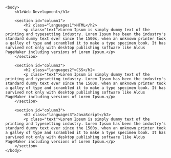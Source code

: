 <!DOCTYPE html>
<html lang="US-en">
    <head>
        <meta charset="utf-8">
        <meta name="viewport" content="width=device-width, initial-scale=1">
        <title>Coursera module-test</title>
        <link rel="stylesheet" href="mystyle.css">
    </head>
    
    <body>
        <h1>Web Development</h1>

        <section id="column1">
            <h2 class="languages1">HTML</h2>
            <p class="text">Lorem Ipsum is simply dummy text of the printing and typesetting industry. Lorem Ipsum has been the industry's standard dummy text ever since the 1500s, when an unknown printer took a galley of type and scrambled it to make a type specimen book. It has survived not only with desktop publishing software like Aldus PageMaker including versions of Lorem Ipsum.</p>
        </section>

        <section id="column2">
            <h2 class="languages2">CSS</h2>
            <p class="text">Lorem Ipsum is simply dummy text of the printing and typesetting industry. Lorem Ipsum has been the industry's standard dummy text ever since the 1500s, when an unknown printer took a galley of type and scrambled it to make a type specimen book. It has survived not only with desktop publishing software like Aldus PageMaker including versions of Lorem Ipsum.</p>
        </section>

        <section id="column3">
            <h2 class="languages3">JavaScript</h2>
            <p class="text">Lorem Ipsum is simply dummy text of the printing and typesetting industry. Lorem Ipsum has been the industry's standard dummy text ever since the 1500s, when an unknown printer took a galley of type and scrambled it to make a type specimen book. It has survived not only with desktop publishing software like Aldus PageMaker including versions of Lorem Ipsum.</p>
        </section>
    </body>

</html>
